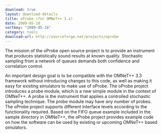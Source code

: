 ```yaml
---
download: true
layout: download-details
title: oProbe (for OMNeT++ 3.x)
date: 2009-05-18
sortkey: "2009-05-18"
category: tools
download-url: http://sourceforge.net/projects/oprobe
---
```


The mission of the oProbe open source project is to provide an instrument that
produces statistically sound results at known quality. Stochastic sampling from
a network of queues demands both confidence and correlation control.

An important design goal is to be compatible with the OMNeT++ 3.3 framework
without introducing changes to this code, as well as making it easy for existing
simulators to make use of oProbe. The oProbe project introduces a probe module,
which is a new simple module in the context of OMNeT++. A probe is the
instrument that applies a controlled stochastic sampling technique. The probe
module may have any number of probes. The oProbe project supports different
interface levels according to the functionality required. Based on the FIFO
queue example included in the sample directory in OMNeT++, the oProbe project
provides example code on how the software can be used by existing or upcoming
OMNeT++ based simulators.

